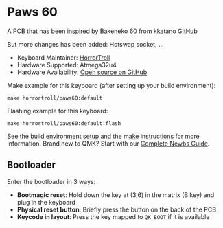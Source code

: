 # Paws 60

A PCB that has been inspired by Bakeneko 60 from kkatano [GitHub](https://github.com/kkatano/bakeneko-60)

But more changes has been added: Hotswap socket, ...

* Keyboard Maintainer: [HorrorTroll](https://github.com/HorrorTroll)
* Hardware Supported: Atmega32u4
* Hardware Availability: [Open source on GitHub](https://github.com/HorrorTroll/KeebProj/tree/default/paws60/pcb/Hotswap)

Make example for this keyboard (after setting up your build environment):

    make horrortroll/paws60:default

Flashing example for this keyboard:

    make horrortroll/paws60:default:flash

See the [build environment setup](https://docs.qmk.fm/#/getting_started_build_tools) and the [make instructions](https://docs.qmk.fm/#/getting_started_make_guide) for more information. Brand new to QMK? Start with our [Complete Newbs Guide](https://docs.qmk.fm/#/newbs).

## Bootloader

Enter the bootloader in 3 ways:

* **Bootmagic reset**: Hold down the key at (3,6) in the matrix (B key) and plug in the keyboard
* **Physical reset button**: Briefly press the button on the back of the PCB
* **Keycode in layout**: Press the key mapped to `QK_BOOT` if it is available
